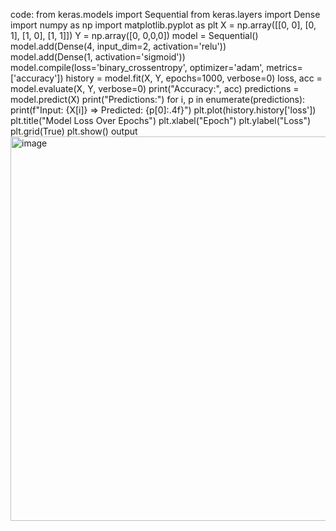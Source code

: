 code:
from keras.models import Sequential
from keras.layers import Dense
import numpy as np
import matplotlib.pyplot as plt
X = np.array([[0, 0], [0, 1], [1, 0], [1, 1]])
Y = np.array([0, 0,0,0])
model = Sequential()
model.add(Dense(4, input_dim=2, activation='relu'))  
model.add(Dense(1, activation='sigmoid'))            
model.compile(loss='binary_crossentropy', optimizer='adam', metrics=['accuracy'])
history = model.fit(X, Y, epochs=1000, verbose=0)
loss, acc = model.evaluate(X, Y, verbose=0)
print("Accuracy:", acc)
predictions = model.predict(X)
print("Predictions:")
for i, p in enumerate(predictions):
    print(f"Input: {X[i]} => Predicted: {p[0]:.4f}")
plt.plot(history.history['loss'])
plt.title("Model Loss Over Epochs")
plt.xlabel("Epoch")
plt.ylabel("Loss")
plt.grid(True)
plt.show()
output
<img width="675" height="615" alt="image" src="https://github.com/user-attachments/assets/1fb5445c-5652-4705-8456-532c510591d3" />
